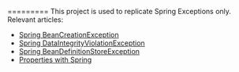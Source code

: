 =========
This project is used to replicate Spring Exceptions only. 
Relevant articles: 
- [Spring BeanCreationException](http://www.baeldung.com/spring-beancreationexception)
- [Spring DataIntegrityViolationException](http://www.baeldung.com/spring-dataIntegrityviolationexception)
- [Spring BeanDefinitionStoreException](http://www.baeldung.com/spring-beandefinitionstoreexception)
- [Properties with Spring](http://www.baeldung.com/2012/02/06/properties-with-spring)